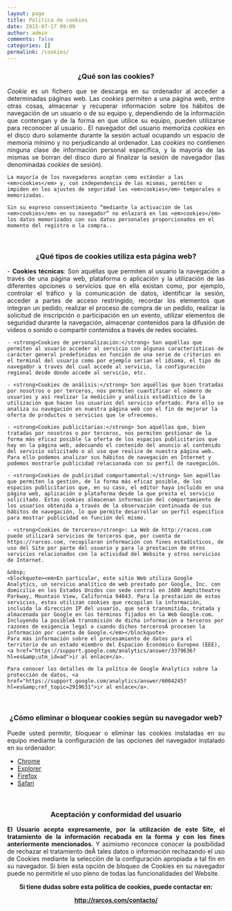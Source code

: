 ```yaml
---
layout: page
title: Política de cookies
date: 2015-07-17 09:09
author: admin
comments: false
categories: []
permalink: /cookies/
---
```

<h3 style="text-align: center;"><strong>¿Qué son las cookies?
</strong></h3>

<p align="justify">
	<em>Cookie</em> es un fichero que se descarga en su ordenador al acceder a determinadas páginas web. Las <em>cookies</em> permiten a una página web, entre otras cosas, almacenar y recuperar información sobre los hábitos de navegación de un usuario o de su equipo y, dependiendo de la información que contengan y de la forma en que utilice su equipo, pueden utilizarse para reconocer al usuario.. El navegador del usuario memoriza <em>cookies</em> en el disco duro solamente durante la sesión actual ocupando un espacio de memoria mí­nimo y no perjudicando al ordenador. Las <em>cookies</em> no contienen ninguna clase de información personal especí­fica, y la mayorí­a de las mismas se borran del disco duro al finalizar la sesión de navegador (las denominadas <em>cookies</em> de sesión).

	La mayorí­a de los navegadores aceptan como estándar a las <em>cookies</em> y, con independencia de las mismas, permiten o impiden en los ajustes de seguridad las <em>cookies</em> temporales o memorizadas.

	Sin su expreso consentimiento “mediante la activación de las <em>cookies</em> en su navegador“ no enlazará en las <em>cookies</em> los datos memorizados con sus datos personales proporcionados en el momento del registro o la compra..

</p>
&nbsp;

<h3 style="text-align: center;"><strong>¿Qué tipos de cookies utiliza esta página web? </strong></h3>
<p align="justify">
	- <strong>Cookies técnicas</strong>: Son aquéllas que permiten al usuario la navegación a través de una página web, plataforma o aplicación y la utilización de las diferentes opciones o servicios que en ella existan como, por ejemplo, controlar el tráfico y la comunicación de datos, identificar la sesión, acceder a partes de acceso restringido, recordar los elementos que integran un pedido, realizar el proceso de compra de un pedido, realizar la solicitud de inscripción o participación en un evento, utilizar elementos de seguridad durante la navegación, almacenar contenidos para la difusión de videos o sonido o compartir contenidos a través de redes sociales.

	- <strong>Cookies de personalización:</strong> Son aquéllas que permiten al usuario acceder al servicio con algunas caracterí­sticas de carácter general predefinidas en función de una serie de criterios en el terminal del usuario como por ejemplo serian el idioma, el tipo de navegador a través del cual accede al servicio, la configuración regional desde donde accede al servicio, etc.

	- <strong>Cookies de análisis:</strong> Son aquéllas que bien tratadas por nosotros o por terceros, nos permiten cuantificar el número de usuarios y así­ realizar la medición y análisis estadí­stico de la utilización que hacen los usuarios del servicio ofertado. Para ello se analiza su navegación en nuestra página web con el fin de mejorar la oferta de productos o servicios que le ofrecemos.

	- <strong>Cookies publicitarias:</strong> Son aquéllas que, bien tratadas por nosotros o por terceros, nos permiten gestionar de la forma más eficaz posible la oferta de los espacios publicitarios que hay en la página web, adecuando el contenido del anuncio al contenido del servicio solicitado o al uso que realice de nuestra página web. Para ello podemos analizar sus hábitos de navegación en Internet y podemos mostrarle publicidad relacionada con su perfil de navegación.

	- <strong>Cookies de publicidad comportamental:</strong> Son aquéllas que permiten la gestión, de la forma más eficaz posible, de los espacios publicitarios que, en su caso, el editor haya incluido en una página web, aplicación o plataforma desde la que presta el servicio solicitado. Estas cookies almacenan información del comportamiento de los usuarios obtenida a través de la observación continuada de sus hábitos de navegación, lo que permite desarrollar un perfil especí­fico para mostrar publicidad en función del mismo.

	- <strong>Cookies de terceros</strong>: La Web de http://racos.com puede utilizará servicios de terceros que, por cuenta de https://rarcos.com, recopilaran información con fines estadí­sticos, de uso del Site por parte del usuario y para la prestacion de otros servicios relacionados con la actividad del Website y otros servicios de Internet.

	&nbsp;
	<blockquote><em>En particular, este sitio Web utiliza Google Analytics, un servicio analí­tico de web prestado por Google, Inc. con domicilio en los Estados Unidos con sede central en 1600 Amphitheatre Parkway, Mountain View, California 94043. Para la prestación de estos servicios, estos utilizan cookies que recopilan la información, incluida la dirección IP del usuario, que será transmitida, tratada y almacenada por Google en los términos fijados en la Web Google.com. Incluyendo la posibleÂ transmisión de dicha información a terceros por razones de exigencia legal o cuando dichos tercerosÂ procesen la información por cuenta de Google.</em></blockquote>
	Para más información sobre el precesamiento de datos para el territorio de un estado miembro del Espacion Económico Europeo (EEE), <a href="https://support.google.com/analytics/answer/3379636?hl=es&amp;utm_id=ad">ir al enlace</a>.

	Para conocer los detalles de la polí­tca de Google Analytics sobre la protección de datos, <a href="https://support.google.com/analytics/answer/6004245?hl=es&amp;ref_topic=2919631">ir al enlace</a>.
</p>
&nbsp;

<h3 style="text-align: center;"><strong>¿Cómo eliminar o bloquear cookies según su navegador web? </strong></h3>
<p align="justify">
	Puede usted permitir, bloquear o eliminar las cookies instaladas en su equipo mediante la configuración de las opciones del navegador instalado en su ordenador:
	<ul>
		<li><a href="http://support.google.com/chrome/bin/answer.py?hl=es&amp;answer=95647" target="_blank" rel="noopener">Chrome</a></li>
		<li><a href="http://windows.microsoft.com/es-es/windows7/how-to-manage-cookies-in-internet-explorer-9" target="_blank" rel="noopener">Explorer</a></li>
		<li><a href="http://support.mozilla.org/es/kb/habilitar-y-deshabilitar-cookies-que-los-sitios-we" target="_blank" rel="noopener">Firefox</a></li>
		<li><a href="http://support.apple.com/kb/ph5042" target="_blank" rel="noopener">Safari</a></li>
	</ul>
</p>
&nbsp;

<h3 style="text-align: center;"><strong>Aceptación y conformidad del usuario</strong></h3>	
<p align="justify">
	<strong>El Usuario acepta expresamente, por la utilización de este Site, el tratamiento de la información recabada en la forma y con los fines anteriormente mencionados.</strong> Y asimismo reconoce conocer la posibilidad de rechazar el tratamiento deÂ tales datos o información rechazando el uso de Cookies mediante la selección de la configuración apropiada a tal fin en su navegador. Si bien esta opción de bloqueo de Cookies en su navegador puede no permitirle el uso pleno de todas las funcionalidades del Website.
	<p style="text-align: center;"><strong>Si tiene dudas sobre esta polí­tica de cookies, puede contactar en:</strong></p>
	<p style="text-align: center;"><strong> <a href="http://rarcos.com/contacto/">http://rarcos.com/contacto/</a></strong></p>
</p>